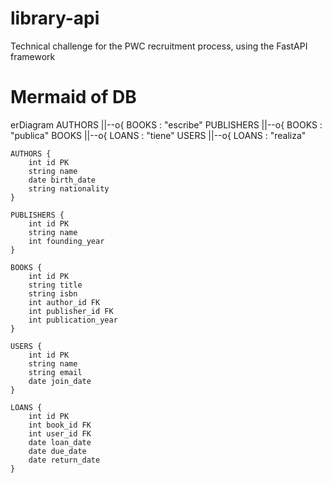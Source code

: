 # library-api
Technical challenge for the PWC recruitment process, using the FastAPI framework


# Mermaid of DB
erDiagram
    AUTHORS ||--o{ BOOKS : "escribe"
    PUBLISHERS ||--o{ BOOKS : "publica"
    BOOKS ||--o{ LOANS : "tiene"
    USERS ||--o{ LOANS : "realiza"
    
    AUTHORS {
        int id PK
        string name
        date birth_date
        string nationality
    }
    
    PUBLISHERS {
        int id PK
        string name
        int founding_year
    }
    
    BOOKS {
        int id PK
        string title
        string isbn
        int author_id FK
        int publisher_id FK
        int publication_year
    }
    
    USERS {
        int id PK
        string name
        string email
        date join_date
    }
    
    LOANS {
        int id PK
        int book_id FK
        int user_id FK
        date loan_date
        date due_date
        date return_date
    }